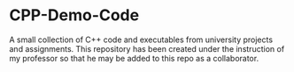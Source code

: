 # CPP-Demo-Code
A small collection of C++ code and executables from university projects and assignments. This repository has been created under the instruction of my professor so that he may be added to this repo as a collaborator.
